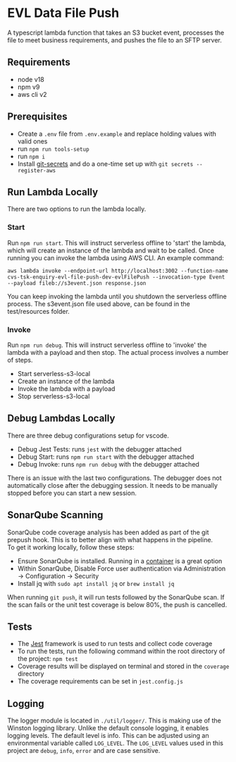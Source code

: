 # EVL Data File Push

A typescript lambda function that takes an S3 bucket event, processes the file to meet business requirements, and pushes the file to an SFTP server.

## Requirements

- node v18
- npm v9
- aws cli v2

## Prerequisites

- Create a `.env` file from `.env.example` and replace holding values with valid ones
- run `npm run tools-setup`
- run `npm i`
- Install [git-secrets](https://github.com/awslabs/git-secrets) and do a one-time set up with `git secrets --register-aws`

## Run Lambda Locally

There are two options to run the lambda locally.

### Start

Run `npm run start`. This will instruct serverless offline to 'start' the lambda, which will create an instance of the lambda and wait to be called. Once running you can invoke the lambda using AWS CLI. An example command:

```
aws lambda invoke --endpoint-url http://localhost:3002 --function-name cvs-tsk-enquiry-evl-file-push-dev-evlFilePush --invocation-type Event --payload fileb://s3event.json response.json
```

You can keep invoking the lambda until you shutdown the serverless offline process. The s3event.json file used above, can be found in the test/resources folder.

### Invoke

Run `npm run debug`. This will instruct serverless offline to 'invoke' the lambda with a payload and then stop. The actual process involves a number of steps.

- Start serverless-s3-local
- Create an instance of the lambda
- Invoke the lambda with a payload
- Stop serverless-s3-local

## Debug Lambdas Locally

There are three debug configurations setup for vscode.

- Debug Jest Tests: runs `jest` with the debugger attached
- Debug Start: runs `npm run start` with the debugger attached
- Debug Invoke: runs `npm run debug` with the debugger attached

There is an issue with the last two configurations. The debugger does not automatically close after the debugging session. It needs to be manually stopped before you can start a new session.

## SonarQube Scanning

SonarQube code coverage analysis has been added as part of the git prepush hook. This is to better align with what happens in the pipeline.  
To get it working locally, follow these steps:

- Ensure SonarQube is installed. Running in a [container](https://hub.docker.com/_/sonarqube) is a great option
- Within SonarQube, Disable Force user authentication via Administration -> Configuration -> Security
- Install jq with `sudo apt install jq` or `brew install jq`

When running `git push`, it will run tests followed by the SonarQube scan. If the scan fails or the unit test coverage is below 80%, the push is cancelled.

## Tests

- The [Jest](https://jestjs.io/) framework is used to run tests and collect code coverage
- To run the tests, run the following command within the root directory of the project: `npm test`
- Coverage results will be displayed on terminal and stored in the `coverage` directory
- The coverage requirements can be set in `jest.config.js`

## Logging

The logger module is located in `./util/logger/`. This is making use of the Winston logging library. Unlike the default console logging, it enables logging levels. The default level is info. This can be adjusted using an environmental variable called `LOG_LEVEL`. The `LOG_LEVEL` values used in this project are `debug`, `info`, `error` and are case sensitive.
